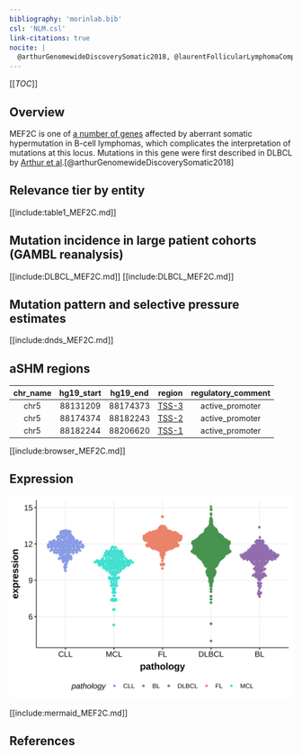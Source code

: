 ```yaml
---
bibliography: 'morinlab.bib'
csl: 'NLM.csl'
link-citations: true
nocite: |
  @arthurGenomewideDiscoverySomatic2018, @laurentFollicularLymphomaComprises2024
---
```

[[_TOC_]]

## Overview
MEF2C is one of [a number of genes](https://github.com/morinlab/LLMPP/wiki/ashm) affected by aberrant somatic hypermutation in B-cell lymphomas, which complicates the interpretation of mutations at this locus. 
Mutations in this gene were first described in DLBCL by [Arthur et al](papers/arthurGenomewideDiscoverySomatic2018.md).[@arthurGenomewideDiscoverySomatic2018]



## Relevance tier by entity

[[include:table1_MEF2C.md]]

## Mutation incidence in large patient cohorts (GAMBL reanalysis)

[[include:DLBCL_MEF2C.md]]
[[include:DLBCL_MEF2C.md]]


## Mutation pattern and selective pressure estimates

[[include:dnds_MEF2C.md]]

## aSHM regions

|chr_name|hg19_start|hg19_end|region                                                                                     |regulatory_comment|
|:--------:|:----------:|:--------:|:-------------------------------------------------------------------------------------------:|:------------------:|
|chr5    |88131209  |88174373|[TSS-3](https://genome.ucsc.edu/s/rdmorin/GAMBL%20hg19?position=chr5%3A88131209%2D88174373)|active_promoter   |
|chr5    |88174374  |88182243|[TSS-2](https://genome.ucsc.edu/s/rdmorin/GAMBL%20hg19?position=chr5%3A88174374%2D88182243)|active_promoter   |
|chr5    |88182244  |88206620|[TSS-1](https://genome.ucsc.edu/s/rdmorin/GAMBL%20hg19?position=chr5%3A88182244%2D88206620)|active_promoter   |


[[include:browser_MEF2C.md]]

## Expression
![](images/gene_expression/MEF2C_by_pathology.svg)

[[include:mermaid_MEF2C.md]]

## References

<!-- ORIGIN: arthurGenomewideDiscoverySomatic2018 -->
<!-- DLBCL: arthurGenomewideDiscoverySomatic2018 -->
